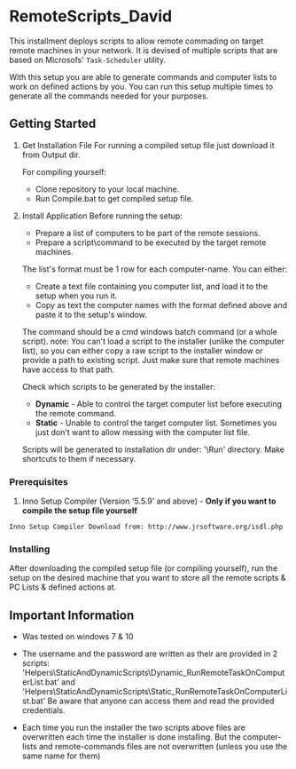 # RemoteScripts_David

This installment deploys scripts to allow remote commading on target remote machines in your network.
It is devised of multiple scripts that are based on Microsofs' `Task-Scheduler` utility.

With this setup you are able to generate commands and computer lists to work on defined actions by you.
You can run this setup multiple times to generate all the commands needed for your purposes.

## Getting Started

1. Get Installation File
	For running a compiled setup file just download it from Output dir.

	For compiling yourself:
	- Clone repository to your local machine.
	- Run Compile.bat to get compiled setup file.

2. Install Application
	Before running the setup: 
	* Prepare a list of computers to be part of the remote sessions.
	* Prepare a script\command to be executed by the target remote machines.

	The list's format must be 1 row for each computer-name. You can either:
	- Create a text file containing you computer list, and load it to the setup when you run it.
	- Copy as text the computer names with the format defined above and paste it to the setup's window.

	The command should be a cmd windows batch command (or a whole script).
	note: You can't load a script to the installer (unlike the computer list), so you can either copy a raw
	script to the installer window or provide a path to existing script. Just make sure that remote machines have access to that path.

	Check which scripts to be generated by the installer:
	* **Dynamic** -  Able to control the target computer list before executing the remote command.
	* **Static** -  Unable to control the target computer list. Sometimes you just don't want to allow messing with the computer list file.

	Scripts will be generated to installation dir under: '\Run' directory.
	Make shortcuts to them if necessary.

	
### Prerequisites

1. Inno Setup Compiler (Version '5.5.9' and above) - **Only if you want to compile the setup file yourself**


```
Inno Setup Compiler Download from: http://www.jrsoftware.org/isdl.php
```

### Installing

After downloading the compiled setup file (or compiling yourself), run the setup on the desired machine
that you want to store all the remote scripts & PC Lists & defined actions at.



## Important Information

- Was tested on windows 7 & 10
- The username and the password are written as their are provided in 2 scripts:
	'Helpers\StaticAndDynamicScripts\Dynamic_RunRemoteTaskOnComputerList.bat' 
	and
	'Helpers\StaticAndDynamicScripts\Static_RunRemoteTaskOnComputerList.bat' 
  Be aware that anyone can access them and read the provided credentials.
  
- Each time you run the installer the two scripts above files are overwritten each time the installer is done installing.
  But the computer-lists and remote-commands files are not overwritten (unless you use the same name for them)





